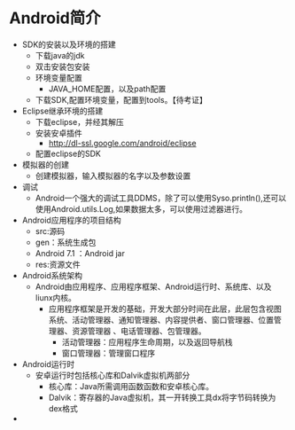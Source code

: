# Android简介

- SDK的安装以及环境的搭建
  - 下载java的jdk
  - 双击安装包安装
  - 环境变量配置
    - JAVA_HOME配置，以及path配置
  - 下载SDK,配置环境变量，配置到tools。【待考证】
- Eclipse继承环境的搭建
  - 下载eclipse，并经其解压
  - 安装安卓插件
    - http://dl-ssl.google.com/android/eclipse
  - 配置eclipse的SDK
- 模拟器的创建
  - 创建模拟器，输入模拟器的名字以及参数设置
- 调试
  - Android一个强大的调试工具DDMS，除了可以使用Syso.println(),还可以使用Android.utils.Log,如果数据太多，可以使用过滤器进行。
- Android应用程序的项目结构
  - src:源码
  - gen：系统生成包
  - Android 7.1 ：Android jar
  - res:资源文件
- Android系统架构
  - Android由应用程序、应用程序框架、Android运行时、系统库、以及liunx内核。
    - 应用程序框架是开发的基础，开发大部分时间在此层，此层包含视图系统、活动管理器、通知管理器、内容提供者、窗口管理器、位置管理器、资源管理器 、电话管理器、包管理器。
      - 活动管理器：应用程序生命周期，以及返回导航栈
      - 窗口管理器：管理窗口程序
- Android运行时
  - 安卓运行时包括核心库和Dalvik虚拟机两部分
    - 核心库：Java所需调用函数函数和安卓核心库。
    - Dalvik：寄存器的Java虚拟机，其一开转换工具dx将字节码转换为dex格式
- 




